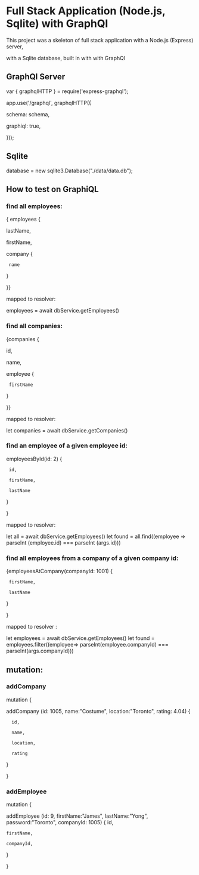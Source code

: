 # Full Stack Application (Node.js, Sqlite) with GraphQl

This project was a skeleton of full stack application with a Node.js (Express) server,

with a Sqlite database, built in with with GraphQl 

## GraphQl Server 

var { graphqlHTTP } = require('express-graphql');

app.use('/graphql', graphqlHTTP({

   schema: schema,

   graphiql: true,

 }));

## Sqlite

database = new sqlite3.Database("./data/data.db"); 


## How to test on GraphiQL

### find all employees:

{ employees {

   lastName,

   firstName,

   company {

     name

   }

}}

mapped to resolver:

employees = await dbService.getEmployees()

### find all companies:

{companies {

   id,

   name,

   employee {

     firstName

   }

}}

mapped to resolver:

let companies = await dbService.getCompanies()

### find an employee of a given employee id:

employeesById(id: 2) {  

     id, 

     firstName,

     lastName

  }  

}  

mapped to resolver:

let all = await dbService.getEmployees()
let found = all.find((employee => parseInt (employee.id) === parseInt (args.id)))
   

### find all employees from a company of a given company id:

{employeesAtCompany(companyId: 1001) {

     firstName,

     lastName

   }

}

mapped to resolver :

let employees = await dbService.getEmployees()
let found = employees.filter((employee=> parseInt(employee.companyId) === parseInt(args.companyId)))

## mutation:

### addCompany

mutation {

  addCompany (id: 1005, name:"Costume", location:"Toronto", rating: 4.04) {

      id,

      name,

      location,

      rating

  }

}

### addEmployee

mutation {

  addEmployee (id: 9, firstName:"James", lastName:"Yong", password:"Toronto", companyId: 1005) {
    id,

    firstName,

    companyId,

  }
  
}



